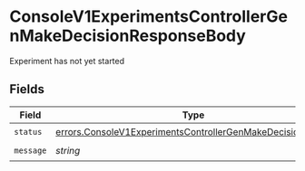 # ConsoleV1ExperimentsControllerGenMakeDecisionResponseBody

Experiment has not yet started


## Fields

| Field                                                                                                                                    | Type                                                                                                                                     | Required                                                                                                                                 | Description                                                                                                                              |
| ---------------------------------------------------------------------------------------------------------------------------------------- | ---------------------------------------------------------------------------------------------------------------------------------------- | ---------------------------------------------------------------------------------------------------------------------------------------- | ---------------------------------------------------------------------------------------------------------------------------------------- |
| `status`                                                                                                                                 | [errors.ConsoleV1ExperimentsControllerGenMakeDecisionStatus](../../models/errors/consolev1experimentscontrollergenmakedecisionstatus.md) | :heavy_check_mark:                                                                                                                       | N/A                                                                                                                                      |
| `message`                                                                                                                                | *string*                                                                                                                                 | :heavy_check_mark:                                                                                                                       | N/A                                                                                                                                      |